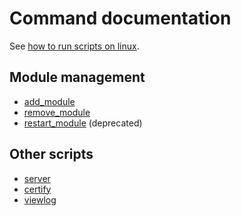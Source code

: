 # Command documentation

See [how to run scripts on linux](https://www.cyberciti.biz/faq/howto-run-a-script-in-linux/).

## Module management

- [add_module](./docs/commands/add_module.md)
- [remove_module](./docs/commands/remove_module.md)
- [restart_module](./docs/commands/restart_module.md) (deprecated)

## Other scripts

- [server](./docs/commands/server.md)
- [certify](./docs/commands/certify.md)
- [viewlog](./docs/commands/viewlog.md)
